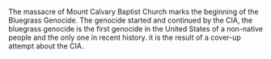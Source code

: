 The massacre of Mount Calvary Baptist Church marks the beginning of the Bluegrass Genocide. The genocide started and continued by the CIA, the bluegrass genocide is the first genocide in the United States of a non-native people and the only one in recent history. it is the result of a cover-up attempt about the CIA. 